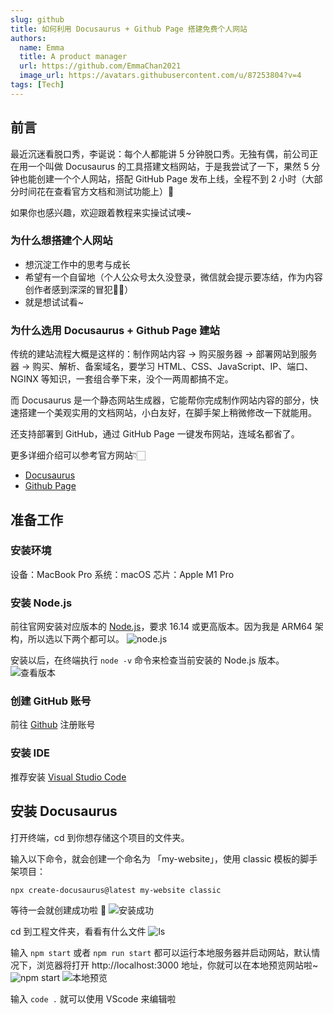 ```yaml
---
slug: github
title: 如何利用 Docusaurus + Github Page 搭建免费个人网站
authors:
  name: Emma
  title: A product manager
  url: https://github.com/EmmaChan2021
  image_url: https://avatars.githubusercontent.com/u/87253804?v=4
tags: [Tech]
---
```


## 前言
最近沉迷看脱口秀，李诞说：每个人都能讲 5 分钟脱口秀。无独有偶，前公司正在用一个叫做 Docusaurus 的工具搭建文档网站，于是我尝试了一下，果然 5 分钟也能创建一个个人网站，搭配 GitHub Page 发布上线，全程不到 2 小时（大部分时间花在查看官方文档和测试功能上）🎉

如果你也感兴趣，欢迎跟着教程来实操试试噢~

<!--truncate-->

### 为什么想搭建个人网站
- 想沉淀工作中的思考与成长
- 希望有一个自留地（个人公众号太久没登录，微信就会提示要冻结，作为内容创作者感到深深的冒犯👊🏻）
- 就是想试试看~

### 为什么选用 Docusaurus + Github Page 建站
传统的建站流程大概是这样的：制作网站内容 -> 购买服务器 -> 部署网站到服务器 -> 购买、解析、备案域名，要学习 HTML、CSS、JavaScript、IP、端口、NGINX 等知识，一套组合拳下来，没个一两周都搞不定。

而 Docusaurus 是一个静态网站生成器，它能帮你完成制作网站内容的部分，快速搭建一个美观实用的文档网站，小白友好，在脚手架上稍微修改一下就能用。

还支持部署到 GitHub，通过 GitHub Page 一键发布网站，连域名都省了。

更多详细介绍可以参考官方网站👇🏻
- [Docusaurus](https://www.docusaurus.cn/docs)
- [Github Page](https://docs.github.com/en/pages)


## 准备工作
### 安装环境
设备：MacBook Pro 
系统：macOS
芯片：Apple M1 Pro

### 安装 Node.js
前往官网安装对应版本的 [Node.js](https://nodejs.org/en/download/)，要求 16.14 或更高版本。因为我是 ARM64 架构，所以选以下两个都可以。
![node.js](https://s1.vika.cn/space/2022/10/08/1b396eac922f48809fcbbf16e6e47f79)

安装以后，在终端执行 ```node -v``` 命令来检查当前安装的 Node.js 版本。
![查看版本](https://s1.vika.cn/space/2022/10/08/4eb04b0314be45878a46bc013933c781)
### 创建 GitHub 账号
前往 [Github](https://github.com/) 注册账号

### 安装 IDE
推荐安装 [Visual Studio Code](https://code.visualstudio.com/Download)

## 安装 Docusaurus
打开终端，cd 到你想存储这个项目的文件夹。

输入以下命令，就会创建一个命名为 「my-website」，使用 classic 模板的脚手架项目：
```
npx create-docusaurus@latest my-website classic
```

等待一会就创建成功啦 👻
![安装成功](https://s1.vika.cn/space/2022/10/08/50ff90de5a6245d68f90d8972ec73604)


cd 到工程文件夹，看看有什么文件
![ls](https://s1.vika.cn/space/2022/10/08/ae454906603841e5a802af1e8ccf4f94)

输入 `npm start` 或者 `npm run start` 都可以运行本地服务器并启动网站，默认情况下，浏览器将打开 http://localhost:3000 地址，你就可以在本地预览网站啦~
![npm start](https://s1.vika.cn/space/2022/10/08/b0b53e8d7de54650885e3041004f1c88)
![本地预览](https://s1.vika.cn/space/2022/10/08/c55183283460463fa85ba5e8b291ed2e)




输入 `code .` 就可以使用 VScode 来编辑啦